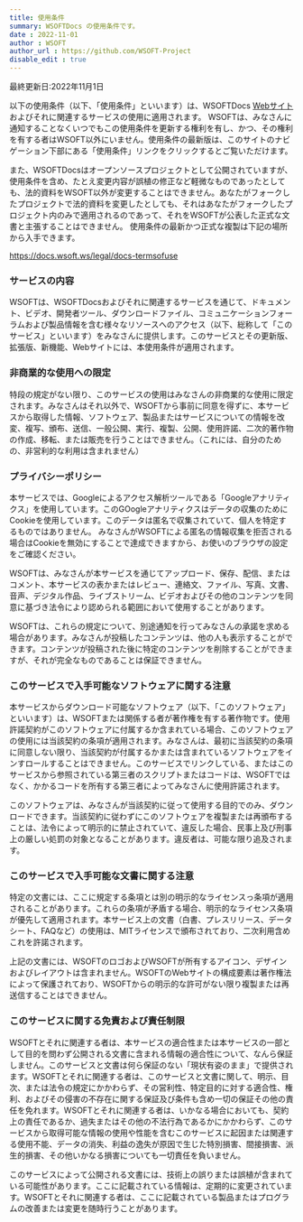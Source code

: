```yaml
---
title: 使用条件
summary: WSOFTDocs の使用条件です。
date : 2022-11-01
author : WSOFT
author_url : https://github.com/WSOFT-Project
disable_edit : true
---
```

最終更新日:2022年11月1日

以下の使用条件（以下、「使用条件」といいます）は、WSOFTDocs [Webサイト](https://docs.wsoft.ws/) およびそれに関連するサービスの使用に適用されます。
WSOFTは、みなさんに通知することなくいつでもこの使用条件を更新する権利を有し、かつ、その権利を有する者はWSOFT以外にいません。使用条件の最新版は、このサイトのナビゲーション下部にある「使用条件」リンクをクリックするとご覧いただけます。

また、WSOFTDocsはオープンソースプロジェクトとして公開されていますが、使用条件を含め、たとえ変更内容が誤植の修正など軽微なものであったとしても、法的資料をWSOFT以外が変更することはできません。あなたがフォークしたプロジェクトで法的資料を変更したとしても、それはあなたがフォークしたプロジェクト内のみで適用されるのであって、それをWSOFTが公表した正式な文書と主張することはできません。
使用条件の最新かつ正式な複製は下記の場所から入手できます。

https://docs.wsoft.ws/legal/docs-termsofuse

### サービスの内容
WSOFTは、WSOFTDocsおよびそれに関連するサービスを通じて、ドキュメント、ビデオ、開発者ツール、ダウンロードファイル、コミュニケーションフォーラムおよび製品情報を含む様々なリソースへのアクセス（以下、総称して「このサービス」といいます）をみなさんに提供します。このサービスとその更新版、拡張版、新機能、Webサイトには、本使用条件が適用されます。

### 非商業的な使用への限定
特段の規定がない限り、このサービスの使用はみなさんの非商業的な使用に限定されます。みなさんはそれ以外で、WSOFTから事前に同意を得ずに、本サービスから取得した情報、ソフトウェア、製品またはサービスについての情報を改変、複写、頒布、送信、一般公開、実行、複製、公開、使用許諾、二次的著作物の作成、移転、または販売を行うことはできません。（これには、自分のための、非営利的な利用は含まれません）

### プライバシーポリシー
本サービスでは、Googleによるアクセス解析ツールである「Googleアナリティクス」を使用しています。このGOogleアナリティクスはデータの収集のためにCookieを使用しています。このデータは匿名で収集されていて、個人を特定するものではありません。
みなさんがWSOFTによる匿名の情報収集を拒否される場合はCookieを無効にすることで達成できますから、お使いのブラウザの設定をご確認ください。

WSOFTは、みなさんが本サービスを通じてアップロード、保存、配信、またはコメント、本サービスの表かまたはレビュー、連絡文、ファイル、写真、文書、音声、デジタル作品、ライブストリーム、ビデオおよびその他のコンテンツを同意に基づき法令により認められる範囲において使用することがあります。

WSOFTは、これらの規定について、別途通知を行ってみなさんの承諾を求める場合があります。みなさんが投稿したコンテンツは、他の人も表示することができます。コンテンツが投稿された後に特定のコンテンツを削除することができますが、それが完全なものであることは保証できません。

### このサービスで入手可能なソフトウェアに関する注意
本サービスからダウンロード可能なソフトウェア（以下、「このソフトウェア」といいます）は、WSOFTまたは関係する者が著作権を有する著作物です。使用許諾契約がこのソフトウェアに付属するか含まれている場合、このソフトウェアの使用には当該契約の条項が適用されます。みなさんは、最初に当該契約の条項に同意しない限り、当該契約が付属するかまたは含まれているソフトウェアをインすロールすることはできません。このサービスでリンクしている、またはこのサービスから参照されている第三者のスクリプトまたはコードは、WSOFTではなく、かかるコードを所有する第三者によってみなさんに使用許諾されます。

このソフトウェアは、みなさんが当該契約に従って使用する目的でのみ、ダウンロードできます。当該契約に従わずにこのソフトウェアを複製または再頒布することは、法令によって明示的に禁止されていて、違反した場合、民事上及び刑事上の厳しい処罰の対象となることがあります。違反者は、可能な限り追及されます。

### このサービスで入手可能な文書に関する注意
特定の文書には、ここに規定する条項とは別の明示的なライセンスっ条項が適用されることがあります。これらの条項が矛盾する場合、明示的なライセンス条項が優先して適用されます。本サービス上の文書（白書、プレスリリース、データシート、FAQなど）の使用は、MITライセンスで頒布されており、二次利用含めこれを許諾されます。

上記の文書には、WSOFTのロゴおよびWSOFTが所有するアイコン、デザインおよびレイアウトは含まれません。WSOFTのWebサイトの構成要素は著作権法によって保護されており、WSOFTからの明示的な許可がない限り複製または再送信することはできません。

### このサービスに関する免責および責任制限
WSOFTとそれに関連する者は、本サービスの適合性または本サービスの一部として目的を問わず公開される文書に含まれる情報の適合性について、なんら保証しません。このサービスと文書は何ら保証のない「現状有姿のまま」で提供されます。WSOFTとそれに関連する者は、このサービスと文書に関して、明示、目次、または法令の規定にかかわらず、その営利性、特定目的に対する適合性、権利、およびその侵害の不存在に関する保証及び条件も含め一切の保証その他の責任を免れます。WSOFTとそれに関連する者は、いかなる場合においても、契約上の責任であるか、過失またはその他の不法行為であるかにかかわらず、このサービスから取得可能な情報の使用や性能を含むこのサービスに起因または関連する使用不能、データの消失、利益の逸失が原因で生じた特別損害、間接損害、派生的損害、その他いかなる損害についても一切責任を負いません。

このサービスによって公開される文書には、技術上の誤りまたは誤植が含まれている可能性があります。ここに記載されている情報は、定期的に変更されています。WSOFTとそれに関連する者は、ここに記載されている製品またはプログラムの改善または変更を随時行うことがあります。
